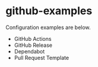 # github-examples

Configuration examples are below.

- GitHub Actions
- GitHub Release
- Dependabot
- Pull Request Template
